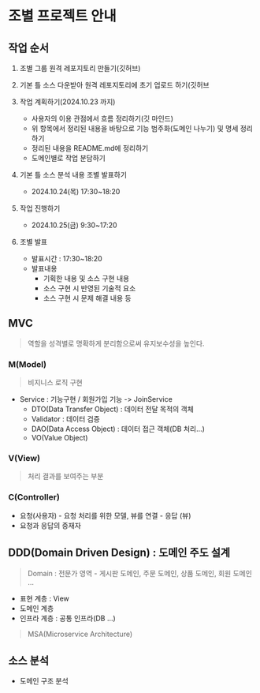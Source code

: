 # 조별 프로젝트 안내

## 작업 순서 
1. 조별 그룹 원격 레포지토리 만들기(깃허브) 
2. 기본 틀 소스 다운받아 원격 레포지토리에 초기 업로드 하기(깃허브
3. 작업 계획하기(2024.10.23 까지)
    - 사용자의 이용 관점에서 흐름 정리하기(깃 마인드)
    - 위 항목에서 정리된 내용을 바탕으로 기능 범주화(도메인 나누기) 및 명세 정리하기
    - 정리된 내용을 README.md에 정리하기
    - 도메인별로 작업 분담하기
4. 기본 틀 소스 분석 내용 조별 발표하기
   - 2024.10.24(목) 17:30~18:20
   
4. 작업 진행하기
   - 2024.10.25(금) 9:30~17:20

5. 조별 발표 
   - 발표시간 : 17:30~18:20
   - 발표내용 
      - 기획한 내용 및 소스 구현 내용 
      - 소스 구현 시 반영된 기술적 요소
      - 소스 구현 시 문제 해결 내용 등

## MVC
> 역할을 성격별로 명확하게 분리함으로써 유지보수성을 높인다.

### M(Model) 
> 비지니스 로직 구현

- Service : 기능구현 / 회원가입 기능 -> JoinService
   - DTO(Data Transfer Object) : 데이터 전달 목적의 객체
   - Validator : 데이터 검증
   - DAO(Data Access Object) : 데이터 접근 객체(DB 처리...)
   - VO(Value Object)

### V(View) 
> 처리 결과를 보여주는 부분

### C(Controller) 
- 요청(사용자)  -  요청 처리를 위한 모델, 뷰를 연결   - 응답 (뷰)
- 요청과 응답의 중재자



## DDD(Domain Driven Design) : 도메인 주도 설계
> Domain : 전문가 영역 - 게시판 도메인, 주문 도메인, 상품 도메인, 회원 도메인 ...

- 표현 계층 : View
- 도메인 계층
- 인프라 계층  : 공통 인프라(DB ...)

> MSA(Microservice Architecture)

## 소스 분석
- 도메인 구조 분석